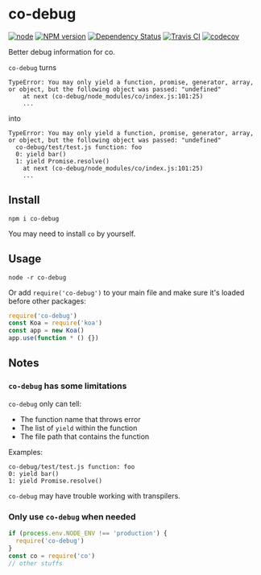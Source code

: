 # co-debug

[![node](https://img.shields.io/node/v/gh-badges.svg)]() [![NPM version][npm-image]][npm-url] [![Dependency Status][daviddm-image]][daviddm-url] [![Travis CI][travis-image]][travis-url] [![codecov][codecov-image]][codecov-url]

Better debug information for co.

`co-debug` turns

```
TypeError: You may only yield a function, promise, generator, array, or object, but the following object was passed: "undefined"
    at next (co-debug/node_modules/co/index.js:101:25)
    ...
```

into

```
TypeError: You may only yield a function, promise, generator, array, or object, but the following object was passed: "undefined"
  co-debug/test/test.js function: foo
  0: yield bar()
  1: yield Promise.resolve()
    at next (co-debug/node_modules/co/index.js:101:25)
    ...
```

## Install

```
npm i co-debug
```

You may need to install `co` by yourself.

## Usage

```
node -r co-debug
```

Or add `require('co-debug')` to your main file and make sure it's loaded before other packages:

```js
require('co-debug')
const Koa = require('koa')
const app = new Koa()
app.use(function * () {})
```

## Notes

### `co-debug` has some limitations

`co-debug` only can tell:

- The function name that throws error
- The list of `yield` within the function
- The file path that contains the function

Examples:

```
co-debug/test/test.js function: foo
0: yield bar()
1: yield Promise.resolve()
```

`co-debug` may have trouble working with transpilers.

### Only use `co-debug` when needed

```js
if (process.env.NODE_ENV !== 'production') {
  require('co-debug')
}
const co = require('co')
// other stuffs
```

[npm-url]: https://npmjs.org/package/co-debug
[npm-image]: http://img.shields.io/npm/v/co-debug.svg
[daviddm-url]: https://david-dm.org/chrisyip/co-debug
[daviddm-image]: http://img.shields.io/david/chrisyip/co-debug.svg
[travis-url]: https://travis-ci.org/chrisyip/co-debug
[travis-image]: http://img.shields.io/travis/chrisyip/co-debug.svg
[codecov-url]: https://codecov.io/gh/chrisyip/co-debug
[codecov-image]: https://img.shields.io/codecov/c/github/chrisyip/co-debug.svg
